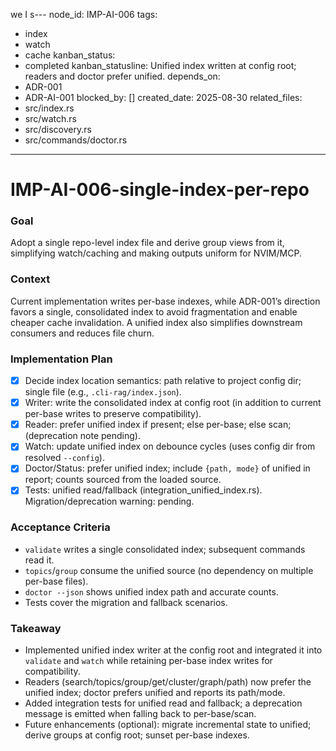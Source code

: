 we I s---
node_id: IMP-AI-006
tags:
  - index
  - watch
  - cache
kanban_status:
  - completed
kanban_statusline: Unified index written at config root; readers and doctor prefer unified.
depends_on:
  - ADR-001
  - ADR-AI-001
blocked_by: []
created_date: 2025-08-30
related_files:
  - src/index.rs
  - src/watch.rs
  - src/discovery.rs
  - src/commands/doctor.rs
---

# IMP-AI-006-single-index-per-repo

### **Goal**
Adopt a single repo-level index file and derive group views from it, simplifying watch/caching and making outputs uniform for NVIM/MCP.

### **Context**
Current implementation writes per-base indexes, while ADR-001’s direction favors a single, consolidated index to avoid fragmentation and enable cheaper cache invalidation. A unified index also simplifies downstream consumers and reduces file churn.

### **Implementation Plan**
- [x] Decide index location semantics: path relative to project config dir; single file (e.g., `.cli-rag/index.json`).
- [x] Writer: write the consolidated index at config root (in addition to current per-base writes to preserve compatibility).
- [x] Reader: prefer unified index if present; else per-base; else scan; (deprecation note pending).
- [x] Watch: update unified index on debounce cycles (uses config dir from resolved `--config`).
- [x] Doctor/Status: prefer unified index; include `{path, mode}` of unified in report; counts sourced from the loaded source.
- [x] Tests: unified read/fallback (integration_unified_index.rs). Migration/deprecation warning: pending.

### **Acceptance Criteria**
- `validate` writes a single consolidated index; subsequent commands read it.
- `topics`/`group` consume the unified source (no dependency on multiple per-base files).
- `doctor --json` shows unified index path and accurate counts.
- Tests cover the migration and fallback scenarios.

### **Takeaway**
- Implemented unified index writer at the config root and integrated it into `validate` and `watch` while retaining per-base index writes for compatibility.
- Readers (search/topics/group/get/cluster/graph/path) now prefer the unified index; doctor prefers unified and reports its path/mode.
- Added integration tests for unified read and fallback; a deprecation message is emitted when falling back to per-base/scan.
- Future enhancements (optional): migrate incremental state to unified; derive groups at config root; sunset per-base indexes.
